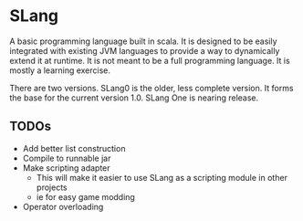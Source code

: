 # SLang
A basic programming language built in scala. It is designed to be easily integrated with existing JVM languages to provide a way to dynamically extend it at runtime. It is not meant to be a full
programming language. It is mostly a learning exercise.

There are two versions. SLang0 is the older, less complete version. It forms the base for the current version 1.0. SLang One is nearing release.

## TODOs
* Add better list construction
* Compile to runnable jar
* Make scripting adapter
  * This will make it easier to use SLang as a scripting module in other projects
  * ie for easy game modding
* Operator overloading